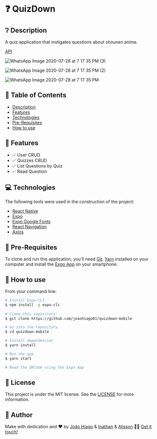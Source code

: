 # :question: QuizDown

## :grey_question: Description

A quiz application that instigates questions about shounen anime.

[API](https://github.com/joaohiago01/quizdown-server)

![WhatsApp Image 2020-07-28 at 7 17 35 PM (3)](https://user-images.githubusercontent.com/47699280/88729751-ffd13400-d10a-11ea-9d57-06db23fabecc.jpeg)

![WhatsApp Image 2020-07-28 at 7 17 35 PM (2)](https://user-images.githubusercontent.com/47699280/88729761-065fab80-d10b-11ea-9f0f-12b6eb68f3c6.jpeg)

![WhatsApp Image 2020-07-28 at 7 17 35 PM](https://user-images.githubusercontent.com/47699280/88729772-095a9c00-d10b-11ea-91f5-03bfe130d812.jpeg)

## :pushpin: Table of Contents

<!--ts-->
   * [Description](#grey_question-description)
   * [Features](#key-features)
   * [Technologies](#computer-technologies)
   * [Pre-Requisites](#scroll-pre-requisites)
   * [How to use](#construction_worker-how-to-use)
<!--te-->

## :key: Features

- :white_check_mark: User CRUD
- :white_check_mark: Quizzes CRUD
- :white_check_mark: List Questions by Quiz
- :white_check_mark: Read Question

## :computer: Technologies

The following tools were used in the construction of the project:

- [React Native](https://reactnative.dev/docs/getting-started)
- [Expo](https://expo.io/)
- [Expo Google Fonts](https://github.com/expo/google-fonts)
- [React Navigation](https://reactnavigation.org/)
- [Axios](https://github.com/axios/axios)

## :scroll: Pre-Requisites

To clone and run this application, you'll need [Git](https://git-scm.com/), [Yarn](https://yarnpkg.com/) installed on your computer and install the [Expo App](https://play.google.com/store/apps/details?id=host.exp.exponent&hl=en_US) on your smartphone.

## :construction_worker: How to use

From your command line:

```bash
# Install Expo-CLI
$ npm install -g expo-cli
 
# Clone this repository
$ git clone https://github.com/joaohiago01/quizdown-mobile

# Go into the repository
$ cd quizdown-mobile

# Install dependencies
$ yarn install

# Run the app
$ yarn start

# Read the QRCode using the Expo App
```

## :closed_book: License

This project is under the MIT license. See the [LICENSE](https://github.com/joaohiago01/quizdown-mobile/blob/master/LICENSE) for more information.

## :rocket: Author

Make with dedication and ❤️ by [João Hiago](https://github.com/joaohiago01) & [Inathan](https://github.com/Inathan7) & [Alisson](https://github.com/Alisson-Henrique) 👋🏽 [Get it touch!](https://www.linkedin.com/in/inathan-moreira-21901a1ab/)
